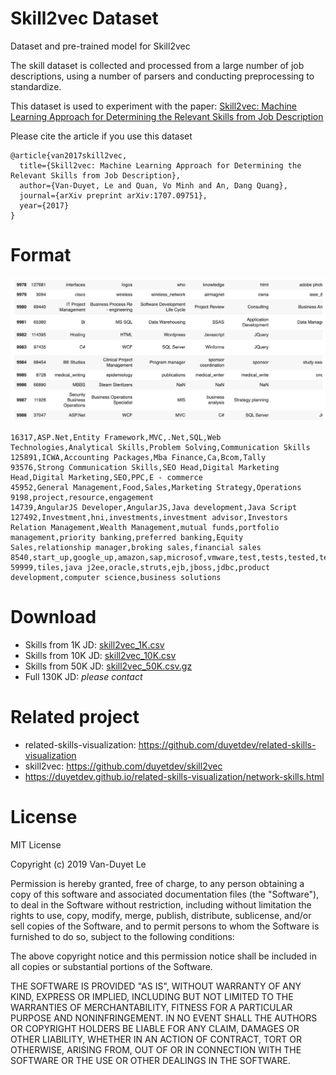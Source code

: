 # Skill2vec Dataset
Dataset and pre-trained model for Skill2vec

The skill dataset is collected and processed from a large number of job descriptions, using a number of parsers and conducting preprocessing to standardize.

This dataset is used to experiment with the paper: [Skill2vec: Machine Learning Approach for Determining the Relevant Skills from Job Description](https://arxiv.org/abs/1707.09751)

Please cite the article if you use this dataset

```
@article{van2017skill2vec,
  title={Skill2vec: Machine Learning Approach for Determining the Relevant Skills from Job Description},
  author={Van-Duyet, Le and Quan, Vo Minh and An, Dang Quang},
  journal={arXiv preprint arXiv:1707.09751},
  year={2017}
}
```

# Format

![](dataset-format.png)

```
16317,ASP.Net,Entity Framework,MVC,.Net,SQL,Web Technologies,Analytical Skills,Problem Solving,Communication Skills
125891,ICWA,Accounting Packages,Mba Finance,Ca,Bcom,Tally
93576,Strong Communication Skills,SEO Head,Digital Marketing Head,Digital Marketing,SEO,PPC,E - commerce
45952,General Management,Food,Sales,Marketing Strategy,Operations
9198,project,resource,engagement
14739,AngularJS Developer,AngularJS,Java development,Java Script
127492,Investment,hni,investments,investment advisor,Investors Relation Management,Wealth Management,mutual funds,portfolio management,priority banking,preferred banking,Equity Sales,relationship manager,broking sales,financial sales
8540,start_up,google_up,amazon,sap,microsof,vmware,test,tests,tested,testing,qa,quality_assurance,framework,frameworks,tools,tool,java,j2ee,jee,j2me,javase,javaee,javame,j2seb,c++,c,webdriver,selenium,appium,android,ios,selendroid,mobile,web_driver
59999,tiles,java j2ee,oracle,struts,ejb,jboss,jdbc,product development,computer science,business solutions
```

# Download 

- Skills from 1K JD: [skill2vec_1K.csv](skill2vec_1K.csv)
- Skills from 10K JD: [skill2vec_10K.csv](skill2vec_10K.csv)
- Skills from 50K JD: [skill2vec_50K.csv.gz](skill2vec_50K.csv.gz)
- Full 130K JD: *please contact*

# Related project

- related-skills-visualization: https://github.com/duyetdev/related-skills-visualization
- skill2vec: https://github.com/duyetdev/skill2vec
- https://duyetdev.github.io/related-skills-visualization/network-skills.html

# License

MIT License

Copyright (c) 2019 Van-Duyet Le

Permission is hereby granted, free of charge, to any person obtaining a copy
of this software and associated documentation files (the "Software"), to deal
in the Software without restriction, including without limitation the rights
to use, copy, modify, merge, publish, distribute, sublicense, and/or sell
copies of the Software, and to permit persons to whom the Software is
furnished to do so, subject to the following conditions:

The above copyright notice and this permission notice shall be included in all
copies or substantial portions of the Software.

THE SOFTWARE IS PROVIDED "AS IS", WITHOUT WARRANTY OF ANY KIND, EXPRESS OR
IMPLIED, INCLUDING BUT NOT LIMITED TO THE WARRANTIES OF MERCHANTABILITY,
FITNESS FOR A PARTICULAR PURPOSE AND NONINFRINGEMENT. IN NO EVENT SHALL THE
AUTHORS OR COPYRIGHT HOLDERS BE LIABLE FOR ANY CLAIM, DAMAGES OR OTHER
LIABILITY, WHETHER IN AN ACTION OF CONTRACT, TORT OR OTHERWISE, ARISING FROM,
OUT OF OR IN CONNECTION WITH THE SOFTWARE OR THE USE OR OTHER DEALINGS IN THE
SOFTWARE.
